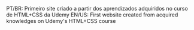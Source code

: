 PT/BR: Primeiro site criado a partir dos aprendizados adquiridos no curso de HTML+CSS da Udemy
EN/US: First website created from acquired knowledges on Udemy's HTML+CSS course